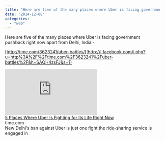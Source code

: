 ```yaml
---
title: "Here are five of the many places where Uber is facing government pushback right..."
date: "2014-12-08"
categories: 
  - "web"
---
```


Here are five of the many places where Uber is facing government pushback right now apart from Delhi, India - 
  
[http://time.com/3623241/uber-battles/](http://l.facebook.com/l.php?u=http%3A%2F%2Ftime.com%2F3623241%2Fuber-battles%2F&h=SAQH4zsFJ&s=1)  
  
[![](https://fbexternal-a.akamaihd.net/safe_image.php?d=AQDfN-fLPK4UREHq&w=158&h=158&url=http%3A%2F%2Ftimedotcom.files.wordpress.com%2F2014%2F11%2Frtr468z4.jpg%3Fw%3D600)](http://l.facebook.com/l.php?u=http%3A%2F%2Ftime.com%2F3623241%2Fuber-battles%2F&h=XAQHic8Gp&s=1)  
[5 Places Where Uber Is Fighting for Its Life Right Now](http://l.facebook.com/l.php?u=http%3A%2F%2Ftime.com%2F3623241%2Fuber-battles%2F%3Ffb_ref%3DDefault%26fb_source%3Dmessage&h=8AQHdiujC&s=1)  
time.com  
New Delhi's ban against Uber is just one fight the ride-sharing service is engaged in

